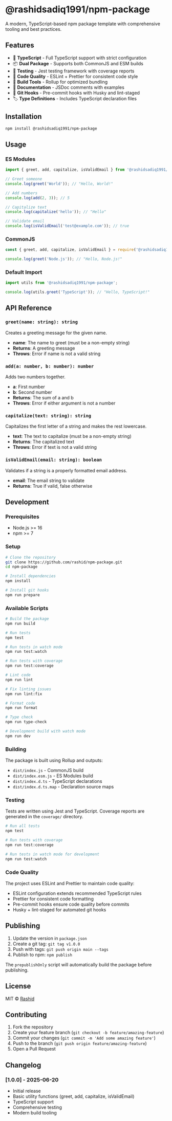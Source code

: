 # @rashidsadiq1991/npm-package

A modern, TypeScript-based npm package template with comprehensive tooling and best practices.

## Features

- 🚀 **TypeScript** - Full TypeScript support with strict configuration
- 📦 **Dual Package** - Supports both CommonJS and ESM builds
- 🧪 **Testing** - Jest testing framework with coverage reports
- 🎨 **Code Quality** - ESLint + Prettier for consistent code style
- 🔧 **Build Tools** - Rollup for optimized bundling
- 📝 **Documentation** - JSDoc comments with examples
- 🎯 **Git Hooks** - Pre-commit hooks with Husky and lint-staged
- 🏷️ **Type Definitions** - Includes TypeScript declaration files

## Installation

```bash
npm install @rashidsadiq1991/npm-package
```

## Usage

### ES Modules

```typescript
import { greet, add, capitalize, isValidEmail } from '@rashidsadiq1991/npm-package';

// Greet someone
console.log(greet('World')); // "Hello, World!"

// Add numbers
console.log(add(2, 3)); // 5

// Capitalize text
console.log(capitalize('hello')); // "Hello"

// Validate email
console.log(isValidEmail('test@example.com')); // true
```

### CommonJS

```javascript
const { greet, add, capitalize, isValidEmail } = require('@rashidsadiq1991/npm-package');

console.log(greet('Node.js')); // "Hello, Node.js!"
```

### Default Import

```typescript
import utils from '@rashidsadiq1991/npm-package';

console.log(utils.greet('TypeScript')); // "Hello, TypeScript!"
```

## API Reference

### `greet(name: string): string`

Creates a greeting message for the given name.

- **name**: The name to greet (must be a non-empty string)
- **Returns**: A greeting message
- **Throws**: Error if name is not a valid string

### `add(a: number, b: number): number`

Adds two numbers together.

- **a**: First number
- **b**: Second number
- **Returns**: The sum of a and b
- **Throws**: Error if either argument is not a number

### `capitalize(text: string): string`

Capitalizes the first letter of a string and makes the rest lowercase.

- **text**: The text to capitalize (must be a non-empty string)
- **Returns**: The capitalized text
- **Throws**: Error if text is not a valid string

### `isValidEmail(email: string): boolean`

Validates if a string is a properly formatted email address.

- **email**: The email string to validate
- **Returns**: True if valid, false otherwise

## Development

### Prerequisites

- Node.js >= 16
- npm >= 7

### Setup

```bash
# Clone the repository
git clone https://github.com/rashid/npm-package.git
cd npm-package

# Install dependencies
npm install

# Install git hooks
npm run prepare
```

### Available Scripts

```bash
# Build the package
npm run build

# Run tests
npm test

# Run tests in watch mode
npm run test:watch

# Run tests with coverage
npm run test:coverage

# Lint code
npm run lint

# Fix linting issues
npm run lint:fix

# Format code
npm run format

# Type check
npm run type-check

# Development build with watch mode
npm run dev
```

### Building

The package is built using Rollup and outputs:

- `dist/index.js` - CommonJS build
- `dist/index.esm.js` - ES Modules build
- `dist/index.d.ts` - TypeScript declarations
- `dist/index.d.ts.map` - Declaration source maps

### Testing

Tests are written using Jest and TypeScript. Coverage reports are generated in the `coverage/` directory.

```bash
# Run all tests
npm test

# Run tests with coverage
npm run test:coverage

# Run tests in watch mode for development
npm run test:watch
```

### Code Quality

The project uses ESLint and Prettier to maintain code quality:

- ESLint configuration extends recommended TypeScript rules
- Prettier for consistent code formatting
- Pre-commit hooks ensure code quality before commits
- Husky + lint-staged for automated git hooks

## Publishing

1. Update the version in `package.json`
2. Create a git tag: `git tag v1.0.0`
3. Push with tags: `git push origin main --tags`
4. Publish to npm: `npm publish`

The `prepublishOnly` script will automatically build the package before publishing.

## License

MIT © [Rashid](https://github.com/rashid)

## Contributing

1. Fork the repository
2. Create your feature branch (`git checkout -b feature/amazing-feature`)
3. Commit your changes (`git commit -m 'Add some amazing feature'`)
4. Push to the branch (`git push origin feature/amazing-feature`)
5. Open a Pull Request

## Changelog

### [1.0.0] - 2025-06-20

- Initial release
- Basic utility functions (greet, add, capitalize, isValidEmail)
- TypeScript support
- Comprehensive testing
- Modern build tooling
